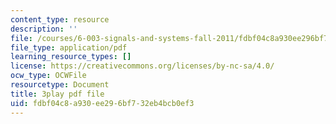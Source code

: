 ```yaml
---
content_type: resource
description: ''
file: /courses/6-003-signals-and-systems-fall-2011/fdbf04c8a930ee296bf732eb4bcb0ef3_OfMhtibbVXU.pdf
file_type: application/pdf
learning_resource_types: []
license: https://creativecommons.org/licenses/by-nc-sa/4.0/
ocw_type: OCWFile
resourcetype: Document
title: 3play pdf file
uid: fdbf04c8-a930-ee29-6bf7-32eb4bcb0ef3
---
```

